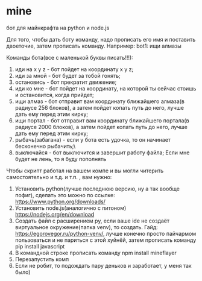 # mine
бот для майнкрафта на python и node.js

Для того, чтобы дать боту команду, надо прописать его имя и поставить двоеточие, затем прописать команду.
Например: bot1: ищи алмазы

Команды бота(все с маленькой буквы писать!!!):
1. иди на x y z - бот пойдет на координату x y z;
2. иди за мной - бот будет за тобой гонять;
3. остановись - бот прекратит движение;
4. иди ко мне - бот пойдет на координату, на которой ты сейчас стоишь и остановится, когда прийдет;
5. ищи алмаз - бот отправит вам координату ближайшего алмаза(в радиусе 256 блоков), а затем пойдет копать путь до него, лучше дать ему перед этим кирку;
6. ищи портал - бот отправит вам координату ближайшего портала(в радиусе 2000 блоков), а затем пойдет копать путь до него, лучше дать ему перед этим кирку;
7. рыбачь(забагана) - если у бота есть удочка, то он начинает бесконечно рыбачить;\
8. выключайся - бот выключится и завершит работу файла;
Если мне будет не лень, то я буду пополнять

Чтобы скрипт работал на вашем компе и вы могли читерить самостоятельно и т.д. и т.п. , вам нужно:

1. Установить python(лучше последнюю версию, ну а так вообще пофиг), сделать это можно по ссылке: https://www.python.org/downloads/
2. Установить node.js(аналогично с питоном) https://nodejs.org/en/download
3. Создать файл с расширением py, если ваше ide не создаёт виртуальное окружение(папка venv), то создать. Гайд: https://egorovegor.ru/python-venv/, лучше конечно просто пайчармом пользоваться и не париться с этой хуйнёй, затем прописать команду pip install javascript
4. В командной строке прописать команду npm install mineflayer
5. Перезапустить комп
6. Если не робит, то подождать пару деньков и заработает, у меня так было)
